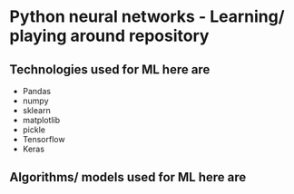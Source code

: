 # Python neural networks - Learning/ playing around repository

## Technologies used for ML here are

* Pandas
* numpy
* sklearn
* matplotlib
* pickle
* Tensorflow
* Keras

## Algorithms/ models used for ML here are

